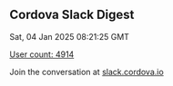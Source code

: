 ## Cordova Slack Digest
Sat, 04 Jan 2025 08:21:25 GMT

[User count: 4914](https://cordova.slack.com/)


Join the conversation at [slack.cordova.io](http://slack.cordova.io/)
